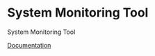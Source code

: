 # System Monitoring Tool
System Monitoring Tool

[Documentation](DOCUMENTATIONAssignment_2_System-Wide_FD_Tables.pdf)
